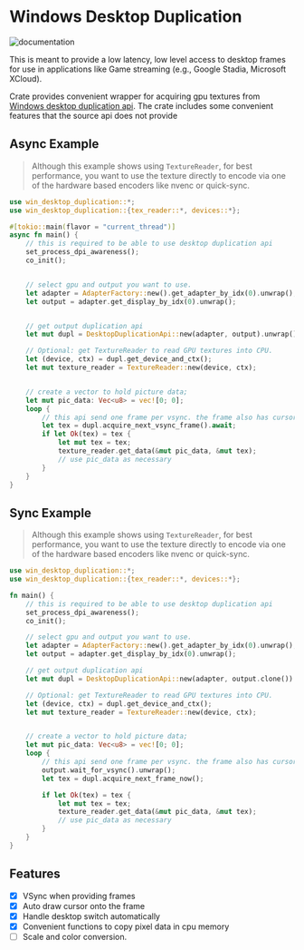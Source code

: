 # Windows Desktop Duplication

![documentation](https://img.shields.io/badge/docs.rs-documentation-orange?link=https%3A%2F%2Fdocs.rs%2Fwin_desktop_duplication%2F)

This is meant to provide a low latency, low level access to desktop frames for use
in applications like Game streaming (e.g., Google Stadia, Microsoft XCloud).

Crate provides convenient wrapper for acquiring gpu
textures
from [Windows desktop duplication api](https://docs.microsoft.com/en-us/windows/win32/direct3ddxgi/desktop-dup-api).
The crate includes some convenient features that the source api does not provide

## Async Example

> Although this example shows using `TextureReader`, for best performance, you want to use the texture directly to
> encode via one of the hardware based encoders like nvenc or quick-sync.

```rust
use win_desktop_duplication::*;
use win_desktop_duplication::{tex_reader::*, devices::*};

#[tokio::main(flavor = "current_thread")]
async fn main() {
    // this is required to be able to use desktop duplication api
    set_process_dpi_awareness();
    co_init();


    // select gpu and output you want to use.
    let adapter = AdapterFactory::new().get_adapter_by_idx(0).unwrap();
    let output = adapter.get_display_by_idx(0).unwrap();


    // get output duplication api
    let mut dupl = DesktopDuplicationApi::new(adapter, output).unwrap();

    // Optional: get TextureReader to read GPU textures into CPU.
    let (device, ctx) = dupl.get_device_and_ctx();
    let mut texture_reader = TextureReader::new(device, ctx);


    // create a vector to hold picture data;
    let mut pic_data: Vec<u8> = vec![0; 0];
    loop {
        // this api send one frame per vsync. the frame also has cursor pre drawn
        let tex = dupl.acquire_next_vsync_frame().await;
        if let Ok(tex) = tex {
            let mut tex = tex;
            texture_reader.get_data(&mut pic_data, &mut tex);
            // use pic_data as necessary
        }
    }
}
```

## Sync Example

> Although this example shows using `TextureReader`, for best performance, you want to use the texture directly to
> encode
> via one of the hardware based encoders like nvenc or quick-sync.

```rust
use win_desktop_duplication::*;
use win_desktop_duplication::{tex_reader::*, devices::*};

fn main() {
    // this is required to be able to use desktop duplication api
    set_process_dpi_awareness();
    co_init();

    // select gpu and output you want to use.
    let adapter = AdapterFactory::new().get_adapter_by_idx(0).unwrap();
    let output = adapter.get_display_by_idx(0).unwrap();

    // get output duplication api
    let mut dupl = DesktopDuplicationApi::new(adapter, output.clone()).unwrap();

    // Optional: get TextureReader to read GPU textures into CPU.
    let (device, ctx) = dupl.get_device_and_ctx();
    let mut texture_reader = TextureReader::new(device, ctx);


    // create a vector to hold picture data;
    let mut pic_data: Vec<u8> = vec![0; 0];
    loop {
        // this api send one frame per vsync. the frame also has cursor pre drawn
        output.wait_for_vsync().unwrap();
        let tex = dupl.acquire_next_frame_now();

        if let Ok(tex) = tex {
            let mut tex = tex;
            texture_reader.get_data(&mut pic_data, &mut tex);
            // use pic_data as necessary
        }
    }
}
```

## Features

- [x] VSync when providing frames
- [x] Auto draw cursor onto the frame
- [x] Handle desktop switch automatically
- [x] Convenient functions to copy pixel data in cpu memory
- [ ] Scale and color conversion.
